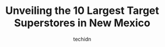 ---
layout: ampstory
image: https://i0.wp.com/paketmu.com/wp-content/uploads/2023/06/target-0-in-new-mexico-1686370856.jpeg?resize=640,853
author: techidn
featured: false
description: Explore the diverse Target Superstore scene in New Mexico, home to an incredible selection of 10 establishments catering to every taste. Whether youre in search of iconic favorites or undis
title: Unveiling the 10 Largest Target Superstores in New Mexico
cover:
   title: Unveiling the 10 Largest Target Superstores in New Mexico
   subtitle: RICKPATE
   background: https://paketmu.com/wp-content/uploads/2023/06/target-0-in-new-mexico-1686370856.jpeg

pages: 
 - layout: thirds
   top: <h1>#1 Target</h1>
   bottom: "<p>On 10/25/2021 MARVIN worked the self check out are his patience and courtesy was refreshing.  So many selections here. I LOVE that I was able to find VEGAN KIMCHI and the</p>"
   background: https://paketmu.com/wp-content/uploads/2023/06/target-1-in-new-mexico-1686370857.jpeg
   backgroundblur: true
 - layout: thirds
   top: <h1>#2 Target</h1>
   bottom: "<p>Love Target!!  I can wander around this store for a long time. I see Target as an upgraded Walmart.  I love the clothes selections and the work out clothes section too.  </p>"
   background: https://paketmu.com/wp-content/uploads/2023/06/target-2-in-new-mexico-1686370857.jpeg
   cta:
      link: https://paketmu.com/unveiling-the-10-largest-target-superstores-in-new-mexico/
      text: Unveiling the 10 Largest Target Superstores in New Mexico
 - layout: thirds
   top: <h1>#3 Target</h1>
   bottom: "<p>I recently visited the Target store I frequently shop at. I was impressed how well the store is stocked in lieu of the fact its the Christmas shopping season, with hig</p>"
   background: https://paketmu.com/wp-content/uploads/2023/06/target-3-in-new-mexico-1686370858.jpeg
   cta:
      link: https://paketmu.com/unveiling-the-10-largest-target-superstores-in-new-mexico/
      text: Unveiling the 10 Largest Target Superstores in New Mexico
 - layout: thirds
   top: <h1>#4 Target</h1>
   bottom: "<p>11120 Lomas Blvd NE, Albuquerque, NM 87112, United States</p>"
   background: https://images.unsplash.com/photo-1510906594845-bc082582c8cc?ixlib=rb-4.0.3&ixid=MnwxMjA3fDB8MHxwaG90by1wYWdlfHx8fGVufDB8fHx8&auto=format&fit=crop&w=640&h=853&q=80
   cta:
      link: https://paketmu.com/unveiling-the-10-largest-target-superstores-in-new-mexico/
      text: Unveiling the 10 Largest Target Superstores in New Mexico
 - layout: thirds
   top: <h1>#5 Target</h1>
   bottom: "<p>8510 Montgomery Blvd NE, Albuquerque, NM 87111, United States</p>"
   background: https://images.unsplash.com/photo-1527067829737-402993088e6b?ixlib=rb-4.0.3&ixid=MnwxMjA3fDB8MHxwaG90by1wYWdlfHx8fGVufDB8fHx8&auto=format&fit=crop&w=640&h=853&q=80
   cta:
      link: https://paketmu.com/unveiling-the-10-largest-target-superstores-in-new-mexico/
      text: Unveiling the 10 Largest Target Superstores in New Mexico
 - layout: thirds
   top: <h1>#6 Target</h1>
   bottom: "<p>2541 E Lohman Ave Ste A, Las Cruces, NM 88011, United States</p>"
   background: https://images.unsplash.com/photo-1462556791646-c201b8241a94?ixlib=rb-4.0.3&ixid=MnwxMjA3fDB8MHxwaG90by1wYWdlfHx8fGVufDB8fHx8&auto=format&fit=crop&w=640&h=853&q=80
   cta:
      link: https://paketmu.com/unveiling-the-10-largest-target-superstores-in-new-mexico/
      text: Unveiling the 10 Largest Target Superstores in New Mexico
 - layout: thirds
   top: <h1>#7 Target</h1>
   bottom: "<p>3550 Zafarano Dr, Santa Fe, NM 87507, United States</p>"
   background: https://images.unsplash.com/photo-1531169509526-f8f1fdaa4a67?ixlib=rb-4.0.3&ixid=MnwxMjA3fDB8MHxwaG90by1wYWdlfHx8fGVufDB8fHx8&auto=format&fit=crop&w=640&h=853&q=80
   cta:
      link: https://paketmu.com/unveiling-the-10-largest-target-superstores-in-new-mexico/
      text: Unveiling the 10 Largest Target Superstores in New Mexico
 - layout: thirds
   middle: Continue reading...
   background: https://images.unsplash.com/photo-1613843873231-1447db182f97?ixlib=rb-4.0.3&ixid=MnwxMjA3fDB8MHxwaG90by1wYWdlfHx8fGVufDB8fHx8&auto=format&fit=crop&w=640&h=853&q=80
   cta:
      link: https://paketmu.com/unveiling-the-10-largest-target-superstores-in-new-mexico/
      text: Unveiling the 10 Largest Target Superstores in New Mexico
      
---